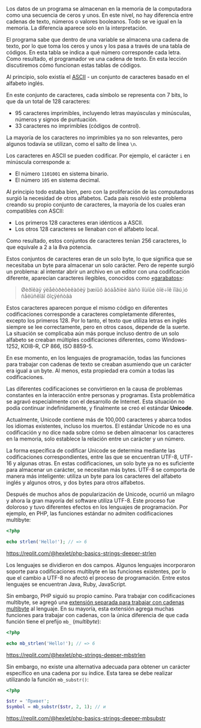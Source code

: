 Los datos de un programa se almacenan en la memoria de la computadora como una secuencia de ceros y unos. En este nivel, no hay diferencia entre cadenas de texto, números o valores booleanos. Todo se ve igual en la memoria. La diferencia aparece solo en la interpretación.

El programa sabe que dentro de una variable se almacena una cadena de texto, por lo que toma los ceros y unos y los pasa a través de una tabla de códigos. En esta tabla se indica a qué número corresponde cada letra. Como resultado, el programador ve una cadena de texto. En esta lección discutiremos cómo funcionan estas tablas de códigos.

Al principio, solo existía el [ASCII](https://es.wikipedia.org/wiki/ASCII) - un conjunto de caracteres basado en el alfabeto inglés.

En este conjunto de caracteres, cada símbolo se representa con 7 bits, lo que da un total de 128 caracteres:

* 95 caracteres imprimibles, incluyendo letras mayúsculas y minúsculas, números y signos de puntuación.
* 33 caracteres no imprimibles (códigos de control).

La mayoría de los caracteres no imprimibles ya no son relevantes, pero algunos todavía se utilizan, como el salto de línea `\n`.

Los caracteres en ASCII se pueden codificar. Por ejemplo, el carácter `i` en minúscula corresponde a:

* El número `1101001` en sistema binario.
* El número `105` en sistema decimal.

Al principio todo estaba bien, pero con la proliferación de las computadoras surgió la necesidad de otros alfabetos. Cada país resolvió este problema creando su propio conjunto de caracteres, la mayoría de los cuales eran compatibles con ASCII:

* Los primeros 128 caracteres eran idénticos a ASCII.
* Los otros 128 caracteres se llenaban con el alfabeto local.

Como resultado, estos conjuntos de caracteres tenían 256 caracteres, lo que equivale a 2 a la 8va potencia.

Estos conjuntos de caracteres eran de un solo byte, lo que significa que se necesitaba un byte para almacenar un solo carácter. Pero de repente surgió un problema: al intentar abrir un archivo en un editor con una codificación diferente, aparecían caracteres ilegibles, conocidos como [«garabatos»](https://es.wikipedia.org/wiki/Garabatos):

> Øèðîêàÿ ýëåêòðèôèêàöèÿ þæíûõ ãóáåðíèé äàñò ìîùíûé òîë÷îê ïîäú¸ìó ñåëüñêîãî õîçÿéñòâà

Estos caracteres aparecen porque el mismo código en diferentes codificaciones corresponde a caracteres completamente diferentes, excepto los primeros 128. Por lo tanto, el texto que utiliza letras en inglés siempre se lee correctamente, pero en otros casos, depende de la suerte. La situación se complicaba aún más porque incluso dentro de un solo alfabeto se creaban múltiples codificaciones diferentes, como Windows-1252, KOI8-R, CP 866, ISO 8859-5.

En ese momento, en los lenguajes de programación, todas las funciones para trabajar con cadenas de texto se creaban asumiendo que un carácter era igual a un byte. Al menos, esta propiedad era común a todas las codificaciones.

Las diferentes codificaciones se convirtieron en la causa de problemas constantes en la interacción entre personas y programas. Esta problemática se agravó especialmente con el desarrollo de Internet. Esta situación no podía continuar indefinidamente, y finalmente se creó el estándar **Unicode**.

Actualmente, Unicode contiene más de 100,000 caracteres y abarca todos los idiomas existentes, incluso los muertos. El estándar Unicode no es una codificación y no dice nada sobre cómo se deben almacenar los caracteres en la memoria, solo establece la relación entre un carácter y un número.

La forma específica de codificar Unicode se determina mediante las codificaciones correspondientes, entre las que se encuentran UTF-8, UTF-16 y algunas otras. En estas codificaciones, un solo byte ya no es suficiente para almacenar un carácter, se necesitan más bytes. UTF-8 se comporta de manera más inteligente: utiliza un byte para los caracteres del alfabeto inglés y algunos otros, y dos bytes para otros alfabetos.

Después de muchos años de popularización de Unicode, ocurrió un milagro y ahora la gran mayoría del software utiliza UTF-8. Este proceso fue doloroso y tuvo diferentes efectos en los lenguajes de programación. Por ejemplo, en PHP, las funciones estándar no admiten codificaciones multibyte:

```php
<?php

echo strlen('Hello!'); // => 6
```

https://replit.com/@hexlet/php-basics-strings-deeper-strlen

Los lenguajes se dividieron en dos campos. Algunos lenguajes incorporaron soporte para codificaciones multibyte en las funciones existentes, por lo que el cambio a UTF-8 no afectó el proceso de programación. Entre estos lenguajes se encuentran Java, Ruby, JavaScript.

Sin embargo, PHP siguió su propio camino. Para trabajar con codificaciones multibyte, se agregó una [extensión separada para trabajar con cadenas multibyte](https://php.net/manual/es/book.mbstring.php) al lenguaje. En su mayoría, esta extensión agrega muchas funciones para trabajar con cadenas, con la única diferencia de que cada función tiene el prefijo `mb_` (_multibyte_):

```php
<?php

echo mb_strlen('Hello!'); // => 6
```

https://replit.com/@hexlet/php-strings-deeper-mbstrlen

Sin embargo, no existe una alternativa adecuada para obtener un carácter específico en una cadena por su índice. Esta tarea se debe realizar utilizando la función `mb_substr()`:

```php
<?php

$str = 'Привет';
$symbol = mb_substr($str, 2, 1); // и
```

https://replit.com/@hexlet/php-basics-strings-deeper-mbsubstr
